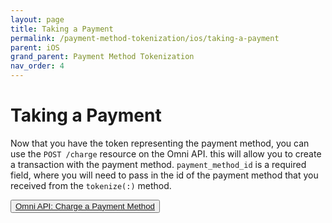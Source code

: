 ```yaml
---
layout: page
title: Taking a Payment
permalink: /payment-method-tokenization/ios/taking-a-payment
parent: iOS
grand_parent: Payment Method Tokenization
nav_order: 4
---
```


# Taking a Payment
Now that you have the token representing the payment method, you can use the `POST /charge` resource on the Omni API. this will allow you to create a transaction with the payment method. `payment_method_id` is a required field, where you will need to pass in the id of the payment method that you received from the `tokenize(:)` method.

<button type="button" name="button" class="btn"><a href="https://fattmerchant.docs.apiary.io/#reference/0/charge/charge-a-payment-method">Omni API: Charge a Payment Method</a></button>

<div style="margin-bottom: 10%"> </div>